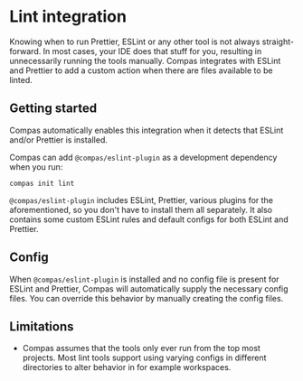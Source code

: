 # Lint integration

Knowing when to run Prettier, ESLint or any other tool is not always straight-forward. In
most cases, your IDE does that stuff for you, resulting in unnecessarily running the tools
manually. Compas integrates with ESLint and Prettier to add a custom action when there are
files available to be linted.

## Getting started

Compas automatically enables this integration when it detects that ESLint and/or Prettier
is installed.

Compas can add `@compas/eslint-plugin` as a development dependency when you run:

```shell
compas init lint
```

`@compas/eslint-plugin` includes ESLint, Prettier, various plugins for the aforementioned,
so you don't have to install them all separately. It also contains some custom ESLint
rules and default configs for both ESLint and Prettier.

## Config

When `@compas/eslint-plugin` is installed and no config file is present for ESLint and
Prettier, Compas will automatically supply the necessary config files. You can override
this behavior by manually creating the config files.

## Limitations

- Compas assumes that the tools only ever run from the top most projects. Most lint tools
  support using varying configs in different directories to alter behavior in for example
  workspaces.
